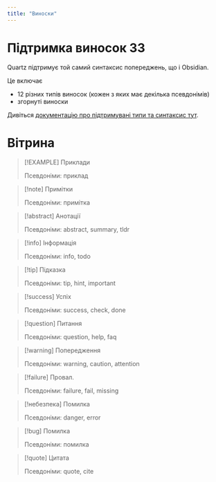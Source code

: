 ```yaml
---
title: "Виноски"
---
```


# Підтримка виносок 33

Quartz підтримує той самий синтаксис попереджень, що і Obsidian.

Це включає
- 12 різних типів виносок (кожен з яких має декілька псевдонімів)
- згорнуті виноски

Дивіться [документацію про підтримувані типи та синтаксис тут](https://help.obsidian.md/Editing+та+форматування/Винесення).

# Вітрина

> [!EXAMPLE] Приклади
>
> Псевдоніми: приклад

> [!note] Примітки
>
> Псевдоніми: примітка

> [!abstract] Анотації
>
> Псевдоніми: abstract, summary, tldr

> [!info] Інформація
>
> Псевдоніми: info, todo

> [!tip] Підказка
>
> Псевдоніми: tip, hint, important

> [!success] Успіх
>
> Псевдоніми: success, check, done

> [!question] Питання
>
> Псевдоніми: question, help, faq

> [!warning] Попередження
>
> Псевдоніми: warning, caution, attention

> [!failure] Провал.
>
> Псевдоніми: failure, fail, missing

> [!небезпека] Помилка
>
> Псевдоніми: danger, error

> [!bug] Помилка
>
> Псевдоніми: помилка

> [!quote] Цитата
>
> Псевдоніми: quote, cite
